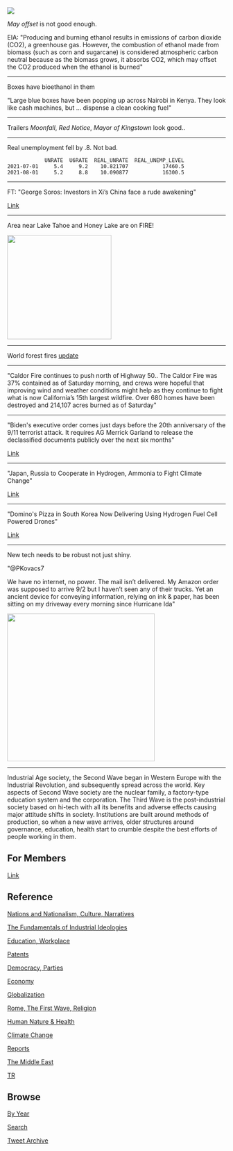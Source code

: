 <img src="https://drive.google.com/uc?export=view&id=1B2wf9R7AMH1d7Vw6e2mucLbIQ5NSjir7"/>

*May offset* is not good enough.

EIA: "Producing and burning ethanol results in emissions of carbon
dioxide (CO2), a greenhouse gas. However, the combustion of ethanol
made from biomass (such as corn and sugarcane) is considered
atmospheric carbon neutral because as the biomass grows, it absorbs
CO2, which may offset the CO2 produced when the ethanol is burned"

---

Boxes have bioethanol in them

"Large blue boxes have been popping up across Nairobi in Kenya. They
look like cash machines, but ... dispense a clean cooking fuel"

---

Trailers *Moonfall*, *Red Notice*, *Mayor of Kingstown* look good.. 

---

Real unemployment fell by .8. Not bad.

```
            UNRATE  U6RATE  REAL_UNRATE  REAL_UNEMP_LEVEL
2021-07-01     5.4     9.2    10.821707           17460.5
2021-08-01     5.2     8.8    10.090877           16300.5
```

---

FT: "George Soros: Investors in Xi’s China face a rude awakening"

[Link](https://www.ft.com/content/ecf7de34-e595-4814-9cbd-4a5119187330)

---

Area near Lake Tahoe and Honey Lake are on FIRE!

<img width="240" src="https://pbs.twimg.com/media/E-c4TDgXoAMZZEs?format=png&name=small"/>

---

World forest fires [update](2019/05/natdisaster.md#fires)

---

"Caldor Fire continues to push north of Highway 50.. The Caldor Fire
was 37% contained as of Saturday morning, and crews were hopeful that
improving wind and weather conditions might help as they continue to
fight what is now California’s 15th largest wildfire. Over 680 homes
have been destroyed and 214,107 acres burned as of Saturday"

---

"Biden's executive order comes just days before the 20th anniversary of
the 9/11 terrorist attack. It requires AG Merrick Garland to release
the declassified documents publicly over the next six months"

[Link](https://www.politico.com/news/2021/09/03/9-11-documents-declassification-509468)

---

"Japan, Russia to Cooperate in Hydrogen, Ammonia to Fight Climate Change"

[Link](https://bit.ly/3BziXzN)

---

"Domino's Pizza in South Korea Now Delivering Using Hydrogen Fuel Cell
Powered Drones"

[Link](https://bit.ly/3yy1uWn )

---

New tech needs to be robust not just shiny.

"@PKovacs7

We have no internet, no power. The mail isn’t delivered. My Amazon
order was supposed to arrive 9/2 but I haven’t seen any of their
trucks. Yet an ancient device for conveying information, relying on
ink & paper, has been sitting on my driveway every morning since
Hurricane Ida"

<img width="340" src="https://pbs.twimg.com/media/E-XvSukWEBAqIQN?format=jpg&name=small"/>

---

Industrial Age society, the Second Wave began in Western Europe with
the Industrial Revolution, and subsequently spread across the
world. Key aspects of Second Wave society are the nuclear family, a
factory-type education system and the corporation. The Third Wave is
the post-industrial society based on hi-tech with all its benefits and
adverse effects causing major attitude shifts in society. Institutions
are built around methods of production, so when a new wave arrives,
older structures around governance, education, health start to crumble
despite the best efforts of people working in them.

## For Members

[Link](https://thirdwave-members.herokuapp.com)

## Reference

[Nations and Nationalism, Culture, Narratives](/2013/02/nations-and-nationalism.md)

[The Fundamentals of Industrial Ideologies](/2011/04/fundamentals-of-industrial-ideologies.md)

[Education, Workplace](2017/09/education-workplace.md)

[Patents](/2018/09/patents.md)

[Democracy, Parties](/2016/11/democracy.md)

[Economy](/2018/05/economy.md)

[Globalization](/2018/09/globalization.md)

[Rome, The First Wave, Religion](/2017/12/rome.md)

[Human Nature & Health](/2020/07/human-nature.md)

[Climate Change](/2018/12/climate.md)

[Reports](/2019/05/reports.md)

[The Middle East](/2019/07/middleeast.md)

[TR](../tr)

## Browse

[By Year](years.md)

[Search](search.html)

[Tweet Archive](/tweets/README.md)


